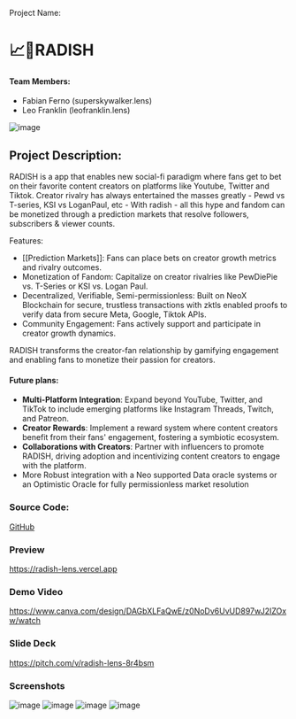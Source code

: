 Project Name: 
# 📈🥕RADISH

#### Team Members: 
- Fabian Ferno (superskywalker.lens)
- Leo Franklin (leofranklin.lens)

![image](https://github.com/user-attachments/assets/8f8964f7-733c-4888-8113-674a52ee519d)


## Project Description:
RADISH is a app that enables new social-fi paradigm where fans get to bet on their favorite content creators on platforms like Youtube, Twitter and Tiktok. Creator rivalry has always entertained the masses greatly - Pewd vs T-series, KSI vs LoganPaul, etc - With radish - all this hype and fandom can be monetized through a prediction markets that resolve followers, subscribers & viewer counts.

Features:
- [[Prediction Markets]]: Fans can place bets on creator growth metrics and rivalry outcomes.
- Monetization of Fandom: Capitalize on creator rivalries like PewDiePie vs. T-Series or KSI vs. Logan Paul.
- Decentralized, Verifiable, Semi-permissionless: Built on NeoX Blockchain for secure, trustless transactions with zktls enabled proofs to verify data from secure Meta, Google, Tiktok APIs.
- Community Engagement: Fans actively support and participate in creator growth dynamics.

RADISH transforms the creator-fan relationship by gamifying engagement and enabling fans to monetize their passion for creators.

#### Future plans:
- **Multi-Platform Integration**: Expand beyond YouTube, Twitter, and TikTok to include emerging platforms like Instagram Threads, Twitch, and Patreon.
- **Creator Rewards**: Implement a reward system where content creators benefit from their fans' engagement, fostering a symbiotic ecosystem.
- **Collaborations with Creators**: Partner with influencers to promote RADISH, driving adoption and incentivizing content creators to engage with the platform.
- More Robust integration with a Neo supported Data oracle systems or an Optimistic Oracle for fully permissionless market resolution

### Source Code: 
[GitHub](https://github.com/LeoFranklin015/Radish)

### Preview
https://radish-lens.vercel.app

### Demo Video
https://www.canva.com/design/DAGbXLFaQwE/z0NoDv6UvUD897wJ2IZOxw/watch

### Slide Deck
https://pitch.com/v/radish-lens-8r4bsm 

### Screenshots
![image](https://github.com/user-attachments/assets/b0548d4d-19e3-4750-a2b5-27317a3eea02)
![image](https://github.com/user-attachments/assets/64c757d8-8106-4c5f-b903-fb7330241892)
![image](https://github.com/user-attachments/assets/76ac735a-1323-4914-9495-83ee4426d9ad)
![image](https://github.com/user-attachments/assets/7ce6d8c1-6d46-468a-9de5-baf0585d3d02)
